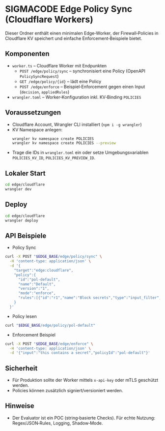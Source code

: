 # SIGMACODE Edge Policy Sync (Cloudflare Workers)

Dieser Ordner enthält einen minimalen Edge‑Worker, der Firewall‑Policies in Cloudflare KV speichert und einfache Enforcement‑Beispiele bietet.

## Komponenten

- `worker.ts` – Cloudflare Worker mit Endpunkten
  - `POST /edge/policy/sync` – synchronisiert eine Policy (OpenAPI `PolicySyncRequest`)
  - `GET /edge/policy/{id}` – lädt eine Policy
  - `POST /edge/enforce` – Beispiel‑Enforcement gegen einen Input (`decision`, `appliedRules`)
- `wrangler.toml` – Worker‑Konfiguration inkl. KV‑Binding `POLICIES`

## Voraussetzungen

- Cloudflare Account, Wrangler CLI installiert (`npm i -g wrangler`)
- KV Namespace anlegen:
  ```bash
  wrangler kv namespace create POLICIES
  wrangler kv namespace create POLICIES --preview
  ```
- Trage die IDs in `wrangler.toml` ein oder setze Umgebungsvariablen `POLICIES_KV_ID`, `POLICIES_KV_PREVIEW_ID`.

## Lokaler Start

```bash
cd edge/cloudflare
wrangler dev
```

## Deploy

```bash
cd edge/cloudflare
wrangler deploy
```

## API Beispiele

- Policy Sync

```bash
curl -X POST "$EDGE_BASE/edge/policy/sync" \
  -H 'content-type: application/json' \
  -d '{
    "target":"edge:cloudflare",
    "policy":{
      "id":"pol-default",
      "name":"Default",
      "version":"1",
      "mode":"enforce",
      "rules":[{"id":"r1","name":"Block secrets","type":"input_filter","condition":"contains(prompt, 'secret')","action":"block","enabled":true}]
    }
  }'
```

- Policy lesen

```bash
curl "$EDGE_BASE/edge/policy/pol-default"
```

- Enforcement Beispiel

```bash
curl -X POST "$EDGE_BASE/edge/enforce" \
  -H 'content-type: application/json' \
  -d '{"input":"this contains a secret","policyId":"pol-default"}'
```

## Sicherheit

- Für Produktion sollte der Worker mittels `x-api-key` oder mTLS geschützt werden.
- Policies können zusätzlich signiert/versioniert werden.

## Hinweise

- Der Evaluator ist ein POC (string‑basierte Checks). Für echte Nutzung: Regex/JSON‑Rules, Logging, Shadow‑Mode.
